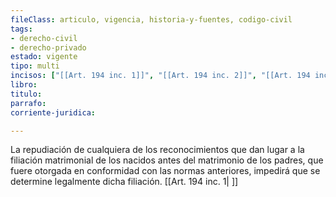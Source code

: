 ```yaml
---
fileClass: articulo, vigencia, historia-y-fuentes, codigo-civil
tags:
- derecho-civil
- derecho-privado
estado: vigente
tipo: multi
incisos: ["[[Art. 194 inc. 1]]", "[[Art. 194 inc. 2]]", "[[Art. 194 inc. 3]]"]
libro:
titulo:
parrafo:
corriente-juridica:

---
```

La repudiación de cualquiera de los reconocimientos que dan lugar a la filiación matrimonial de los nacidos antes del matrimonio de los padres, que fuere otorgada en conformidad con las normas anteriores, impedirá que se determine legalmente dicha filiación. [[Art. 194 inc. 1| ]]



